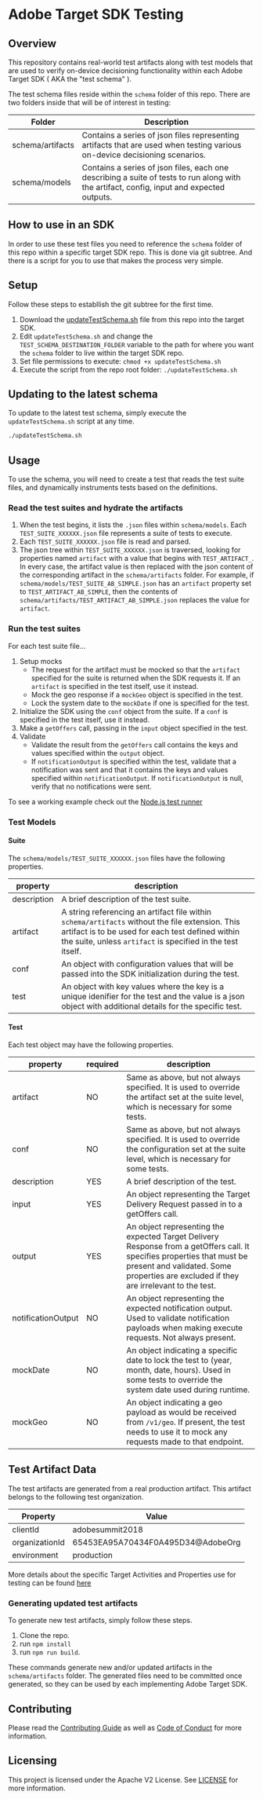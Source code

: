 # Adobe Target SDK Testing

## Overview

This repository contains real-world test artifacts along with test models that are used to verify on-device decisioning functionality within each Adobe Target SDK ( AKA the "test schema" ).

The test schema files reside within the `schema` folder of this repo.  There are two folders inside that will be of interest in testing:

| Folder         | Description                                                                                                                              |
|----------------|------------------------------------------------------------------------------------------------------------------------------------------|
| schema/artifacts | Contains a series of json files representing artifacts that are used when testing various on-device decisioning scenarios.               |
| schema/models    | Contains a series of json files, each one describing a suite of tests to run along with the artifact, config, input and expected outputs. |

## How to use in an SDK

In order to use these test files you need to reference the `schema` folder of this repo within a specific target SDK repo.  This is done via git subtree.  And there is a script for you to use that makes the process very simple.  

## Setup

Follow these steps to establlish the git subtree for the first time.

1. Download the [updateTestSchema.sh](https://raw.githubusercontent.com/adobe/target-sdk-testing/main/src/updateTestSchema.sh) file from this repo into the target SDK.  
1. Edit `updateTestSchema.sh` and change the `TEST_SCHEMA_DESTINATION_FOLDER` variable to the path for where you want the `schema` folder to live within the target SDK repo.
1. Set file permissions to execute: `chmod +x updateTestSchema.sh`
1. Execute the script from the repo root folder: `./updateTestSchema.sh`

## Updating to the latest schema

To update to the latest test schema, simply execute the `updateTestSchema.sh` script at any time.

```bash
./updateTestSchema.sh
```

## Usage

To use the schema, you will need to create a test that reads the test suite files, and dynamically instruments tests based on the definitions.   

### Read the test suites and hydrate the artifacts

1. When the test begins, it lists the `.json` files within `schema/models`.  Each `TEST_SUITE_XXXXXX.json` file represents a suite of tests to execute.
1. Each `TEST_SUITE_XXXXXX.json` file is read and parsed.
1. The json tree within `TEST_SUITE_XXXXXX.json` is traversed, looking for properties named `artifact` with a value that begins with `TEST_ARTIFACT_`.  In every case, the artifact value is then replaced with the json content of the corresponding artifact in the `schema/artifacts` folder.  For example, if `schema/models/TEST_SUITE_AB_SIMPLE.json` has an `artifact` property set to `TEST_ARTIFACT_AB_SIMPLE`, then the contents of `schema/artifacts/TEST_ARTIFACT_AB_SIMPLE.json` replaces the value for `artifact`.

### Run the test suites

For each test suite file...

1. Setup mocks
   * The request for the artifact must be mocked so that the `artifact` specified for the suite is returned when the SDK requests it.  If an `artifact` is specified in the test itself, use it instead.
   * Mock the geo response if a `mockGeo` object is specified in the test.
   * Lock the system date to the `mockDate` if one is specified for the test.
1. Initialize the SDK using the `conf` object from the suite.  If a `conf` is specified in the test itself, use it instead.
1. Make a `getOffers` call, passing in the `input` object specified in the test.
1. Validate
   * Validate the result from the `getOffers` call contains the keys and values specified within the `output` object.
   * If `notificationOutput` is specified within the test, validate that a notification was sent and that it contains the keys and values specified within `notificationOutput`.  If `notificationOutput` is null, verify that no notifications were sent.

To see a working example check out the [Node.js test runner](https://github.com/adobe/target-nodejs-sdk/blob/main/packages/target-decisioning-engine/test/decisioning.spec.js)

### Test Models

#### Suite

The `schema/models/TEST_SUITE_XXXXXX.json` files have the following properties.

| property    | description                                                                                                                                                                                                              |
|-------------|--------------------------------------------------------------------------------------------------------------------------------------------------------------------------------------------------------------------------|
| description | A brief description of the test suite.                                                                                                                                                                                   |
| artifact    | A string referencing an artifact file within `schema/artifacts` without the file extension.  This artifact is to be used for each test defined within the suite, unless `artifact` is specified in the test itself. |
| conf        | An object with configuration values that will be passed into the SDK initialization during the test.                                                                                                                     |
| test        | An object with key values where the key is a unique idenifier for the test and the value is a json object with additional details for the specific test.                                                                 |


#### Test

Each test object may have the following properties.

| property           | required | description                                                                                                                                                                                                        |
|--------------------|----------|--------------------------------------------------------------------------------------------------------------------------------------------------------------------------------------------------------------------|
| artifact           | NO       | Same as above, but not always specified.  It is used to override the artifact set at the suite level, which is necessary for some tests.                                                                           |
| conf               | NO       | Same as above, but not always specified.  It is used to override the configuration set at the suite level, which is necessary for some tests.                                                                      |
| description        | YES      | A brief description of the test.                                                                                                                                                                                   |
| input              | YES      | An object representing the Target Delivery Request passed in to a getOffers call.                                                                                                                                  |
| output             | YES      | An object representing the expected Target Delivery Response from a getOffers call.  It specifies properties that must be present and validated.  Some properties are excluded if they are irrelevant to the test. |
| notificationOutput | NO       | An object representing the expected notification output.  Used to validate notification payloads when making execute requests.  Not always present.                                                                |
| mockDate           | NO       | An object indicating a specific date to lock the test to (year, month, date, hours).  Used in some tests to override the system date used during runtime.                                                          |
| mockGeo            | NO       | An object indicating a geo payload as would be received from `/v1/geo`.  If present, the test needs to use it to mock any requests made to that endpoint.                                                          |


## Test Artifact Data
The test artifacts are generated from a real production artifact.  This artifact belongs to the following test organization.

| Property       | Value                  			     |
|----------------|-----------------------------------|
| clientId       | adobesummit2018                   |
| organizationId | 65453EA95A70434F0A495D34@AdobeOrg |
| environment    | production                        |

More details about the specific Target Activities and Properties use for testing can be found [here](https://wiki.corp.adobe.com/display/elm/Local+Decisioning%3A+Test+Artifacts) 

### Generating updated test artifacts

To generate new test artifacts, simply follow these steps.

1. Clone the repo.
1. run `npm install`
1. run `npm run build`.

These commands generate new and/or updated artifacts in the `schema/artifacts` folder.  The generated files need to be committed once generated, so they can be used by each implementing Adobe Target SDK.

## Contributing

Please read the [Contributing Guide](CONTRIBUTING.md) as well as [Code of Conduct](CODE_OF_CONDUCT.md) for more information.

## Licensing

This project is licensed under the Apache V2 License. See [LICENSE](LICENSE) for more information.
